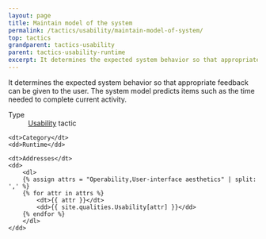 ```yaml
---
layout: page
title: Maintain model of the system
permalink: /tactics/usability/maintain-model-of-system/
top: tactics
grandparent: tactics-usability
parent: tactics-usability-runtime
excerpt: It determines the expected system behavior so that appropriate feedback can be given to the user.
---
```


It determines the expected system behavior so that appropriate feedback can be given to the user. The system model predicts items such as the time needed to
complete current activity.

<dl>
    <dt>Type</dt>
    <dd><a href="{{ '/quality/usability/' | relative_url }}">Usability</a> tactic</dd>
    
    <dt>Category</dt>
    <dd>Runtime</dd>
    
    <dt>Addresses</dt>
    <dd>
        <dl>
        {% assign attrs = "Operability,User-interface aesthetics" | split: ',' %}
        {% for attr in attrs %}
            <dt>{{ attr }}</dt>
            <dd>{{ site.qualities.Usability[attr] }}</dd>
        {% endfor %}
        </dl>
    </dd>
</dl>
